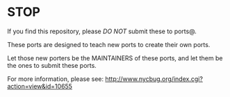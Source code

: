 STOP
====
If you find this repository, please *DO NOT* submit these to ports@.

These ports are designed to teach new ports to create their own ports.

Let those new porters be the MAINTAINERS of these ports, and let them be the
ones to submit these ports.

For more information, please see:
http://www.nycbug.org/index.cgi?action=view&id=10655
